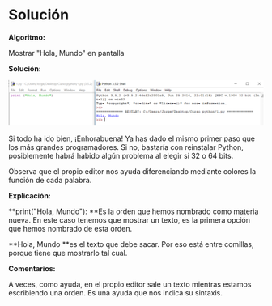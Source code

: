 
# Solución

**Algoritmo:**

Mostrar "Hola, Mundo" en pantalla



**Solución:**

![](img/Hola_Mundo.png)




Si todo ha ido bien, ¡Enhorabuena! Ya has dado el mismo primer paso que los más grandes programadores. Si no, bastaría con reinstalar Python, posiblemente habrá habido algún problema al elegir si 32 o 64 bits.

Observa que el propio editor nos ayuda diferenciando mediante colores la función de cada palabra.

**Explicación:**

**print("Hola, Mundo"): **Es la orden que hemos nombrado como materia nueva. En este caso tenemos que mostrar un texto, es la primera opción que hemos nombrado de esta orden.

**Hola, Mundo **es el texto que debe sacar. Por eso está entre comillas, porque tiene que mostrarlo tal cual.

**Comentarios:**

A veces, como ayuda, en el propio editor sale un texto mientras estamos escribiendo una orden. Es una ayuda que nos indica su sintaxis.

